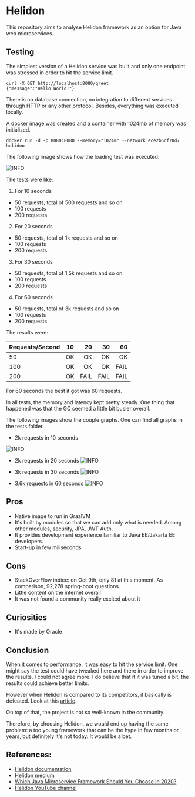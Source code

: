 # Helidon

This repository aims to analyse Helidon framework as an option for Java web microservices.

## Testing

The simplest version of a Helidon service was built and only one endpoint was stressed in order to hit the service limit.

```
curl -X GET http://localhost:8080/greet
{"message":"Hello World!"}
```

There is no database connection, no integration to different services through HTTP or any other protocol. Besides, everything was executed locally.

A docker image was created and a container with 1024mb of memory was initialized. 

```
docker run -d -p 8080:8080 --memory="1024m" --network ece2b6cf70d7 helidon
```

The following image shows how the loading test was executed:

![INFO](images/diagram.png "Diagram")


The tests were like:

1. For 10 seconds
* 50 requests, total of 500 requests and so on
* 100 requests
* 200 requests

2. For 20 seconds
* 50 requests, total of 1k requests and so on
* 100 requests
* 200 requests

3. For 30 seconds
* 50 requests, total of 1.5k requests and so on
* 100 requests
* 200 requests

4. For 60 seconds
* 50 requests, total of 3k requests and so on
* 100 requests
* 200 requests


The results were:

| Requests/Second | 10            | 20    | 30    | 60    |
| -------------   |:-------------:| -----:|------:|------:|
| 50              | OK | OK | OK | OK |
| 100             | OK |   OK | OK | FAIL |
| 200             | OK |    FAIL | FAIL | FAIL |


For 60 seconds the best it got was 60 requests.

In all tests, the memory and latency kept pretty steady. One thing that happened was that the GC seemed a little bit busier overall.

The following images show the couple graphs. One can find all graphs in the tests folder.

* 2k requests in 10 seconds

![INFO](tests/10s/200_arrival_rate.png "2k requests in 10 seconds")

* 2k requests in 20 seconds
![INFO](tests/20s/100_arrival_rate.png "2k requests in 20 seconds")

* 3k requests in 30 seconds
![INFO](tests/30s/100_arrival_rate.png "3k requests in 30 seconds")

* 3.6k requests in 60 seconds
![INFO](tests/60s/60_arrival_rate.png "3.6k requests in 60 seconds")


## Pros
* Native image to run in GraalVM
* It's built by modules so that we can add only what is needed. Among other modules, security, JPA, JWT Auth.
* It provides development experience familiar to Java EE/Jakarta EE developers.
* Start-up in few miliseconds

## Cons

* StackOverFlow indice: on Oct 9th, only 81 at this moment. As comparison, 92,278 spring-boot questions.
* Little content on the internet overall
* It was not found a community really excited about it

## Curiosities

* It's made by Oracle

## Conclusion

When it comes to performance, it was easy to hit the service limit. One might say the test could have tweaked here and there in order to improve the results. I could not agree more. I do believe that if it was tuned a bit, the results could achieve better limits.

However when Helidon is compared to its competitors, it basically is defeated. Look at this [article](https://medium.com/better-programming/which-java-microservice-framework-should-you-choose-in-2020-4e306a478e58).

On top of that, the project is not so well-known in the community.

Therefore, by choosing Helidon, we would end up having the same problem: a too young framework that can be the hype in few months or years, but definitely it's not today. It would be a bet.


## References:
* [Helidon documentation](https://helidon.io/docs/latest/#/mp/introduction/01_introduction)
* [Helidon medium](https://medium.com/helidon)
* [Which Java Microservice Framework Should You Choose in 2020?](https://medium.com/better-programming/which-java-microservice-framework-should-you-choose-in-2020-4e306a478e58)
* [Helidon YouTube channel](https://www.youtube.com/channel/UChg00-uTTrCMmPsuzUNaZsA)